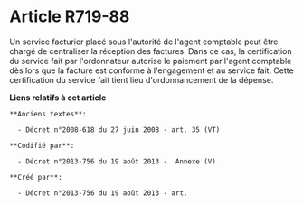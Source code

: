 # Article R719-88

Un service facturier placé sous l'autorité de l'agent comptable peut être chargé de centraliser la réception des factures.
Dans ce cas, la certification du service fait par l'ordonnateur autorise le paiement par l'agent comptable dès lors que la
facture est conforme à l'engagement et au service fait. Cette certification du service fait tient lieu d'ordonnancement de la
dépense.

**Liens relatifs à cet article**

	**Anciens textes**:

	  - Décret n°2008-618 du 27 juin 2008 - art. 35 (VT)

	**Codifié par**:

	  - Décret n°2013-756 du 19 août 2013 -  Annexe (V)

	**Créé par**:

	  - Décret n°2013-756 du 19 août 2013 - art.
